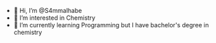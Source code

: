 - 👋 Hi, I’m @S4mmalhabe
- 👀 I’m interested in Chemistry
- 🌱 I’m currently learning Programming but I have bachelor's degree in chemistry

<!---
S4mmalhabe/S4mmalhabe is a ✨ special ✨ repository because its `README.md` (this file) appears on your GitHub profile.
You can click the Preview link to take a look at your changes.
--->
